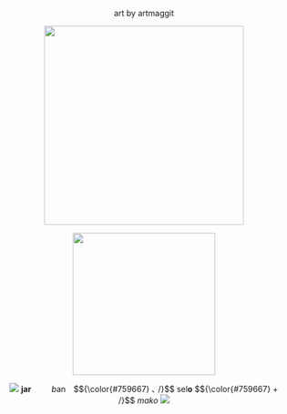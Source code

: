 <p align="center"> art by artmaggit <p align="center">
<p align="center"> <img src="https://i.ibb.co/spDLMKYh/Untitled210-20250511185253.png"width=350>

<p align="center"> <img src="https://i.ibb.co/4RnCrh2m/IMG-6437.png"width=250>
<p align="center"> <img src="https://64.media.tumblr.com/3964ce0b3ca77d409897174ffbf8b616/0cf4d84237896555-21/s75x75_c1/4490031e095ea4bf1a2c8df762680c8b904971d7.gifv"> <b>jar</b>    <i>b</i>an $${\color{#759667} ､ /}$$ sel<b>o</b> $${\color{#759667} + /}$$ <i>mako</i> <img src="https://i.postimg.cc/KjQdvGMR/ezgif-3-c0fe382bb6.gif">
